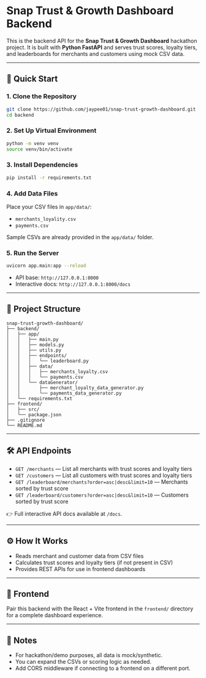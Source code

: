 # Snap Trust & Growth Dashboard Backend

This is the backend API for the **Snap Trust & Growth Dashboard** hackathon project.
It is built with **Python FastAPI** and serves trust scores, loyalty tiers, and leaderboards for merchants and customers using mock CSV data.

---

## 🚀 Quick Start

### 1. Clone the Repository

```bash
git clone https://github.com/jaypee01/snap-trust-growth-dashboard.git
cd backend
```

### 2. Set Up Virtual Environment

```bash
python -m venv venv
source venv/bin/activate
```

### 3. Install Dependencies

```bash
pip install -r requirements.txt
```

### 4. Add Data Files

Place your CSV files in `app/data/`:

- `merchants_loyality.csv`
- `payments.csv`

Sample CSVs are already provided in the `app/data/` folder.

### 5. Run the Server

```bash
uvicorn app.main:app --reload
```

- API base: `http://127.0.0.1:8000`
- Interactive docs: `http://127.0.0.1:8000/docs`

---

## 📁 Project Structure

```
snap-trust-growth-dashboard/
├── backend/
│   ├── app/
│   │   ├── main.py
│   │   ├── models.py
│   │   ├── utils.py
│   │   ├── endpoints/
│   │   │   └── leaderboard.py
│   │   ├── data/
│   │   │   ├── merchants_loyalty.csv
│   │   │   └── payments.csv
│   │   └── dataGenerator/
│   │       ├── merchant_loyalty_data_generator.py
│   │       └── payments_data_generator.py
│   └── requirements.txt
├── frontend/
│   ├── src/
│   └── package.json
├── .gitignore
└── README.md
```

---

## 🛠️ API Endpoints

- `GET /merchants` — List all merchants with trust scores and loyalty tiers
- `GET /customers` — List all customers with trust scores and loyalty tiers
- `GET /leaderboard/merchants?order=asc|desc&limit=10` — Merchants sorted by trust score
- `GET /leaderboard/customers?order=asc|desc&limit=10` — Customers sorted by trust score

👉 Full interactive API docs available at `/docs`.

---

## ⚙️ How It Works

- Reads merchant and customer data from CSV files
- Calculates trust scores and loyalty tiers (if not present in CSV)
- Provides REST APIs for use in frontend dashboards

---

## 🔗 Frontend

Pair this backend with the React + Vite frontend in the `frontend/` directory for a complete dashboard experience.

---

## 📝 Notes

- For hackathon/demo purposes, all data is mock/synthetic.
- You can expand the CSVs or scoring logic as needed.
- Add CORS middleware if connecting to a frontend on a different port.
